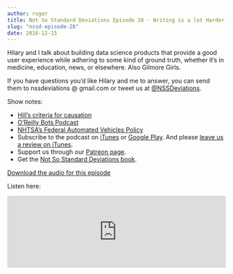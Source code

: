 ```yaml
---
author: roger
title: Not So Standard Deviations Episode 28 - Writing is a lot Harder than Just Talking
slug: "nssd-episode-28"
date: 2016-12-15
---
```


Hilary and I talk about building data science products that provide a good user experience while adhering to some kind of ground truth, whether it’s in medicine, education, news, or elsewhere. Also Gilmore Girls.

If you have questions you’d like Hilary and me to answer, you can send them to nssdeviations @ gmail.com or tweet us at [@NSSDeviations](https://twitter.com/nssdeviations).

Show notes:

* [Hill’s criteria for causation](https://en.wikipedia.org/wiki/Bradford_Hill_criteria)
* [O’Reilly Bots Podcast](https://www.oreilly.com/topics/oreilly-bots-podcast)
* [NHTSA’s Federal Automated Vehicles Policy](http://www.nhtsa.gov/nhtsa/av/index.html)
* Subscribe to the podcast on [iTunes](https://itunes.apple.com/us/podcast/not-so-standard-deviations/id1040614570) or  [Google Play](https://play.google.com/music/listen?u=0#/ps/Izfnbx6tlruojkfrvhjfdj3nmna). And please [leave us a review on iTunes](https://itunes.apple.com/us/podcast/not-so-standard-deviations/id1040614570).
* Support us through our [Patreon page](https://www.patreon.com/NSSDeviations?ty=h).
* Get the [Not So Standard Deviations book](https://leanpub.com/conversationsondatascience/).


[Download the audio for this episode](https://soundcloud.com/nssd-podcast/episode-28-writing-is-a-lot-harder-than-just-talking)

Listen here:
<iframe width="100%" height="166" scrolling="no" frameborder="no" src="https://w.soundcloud.com/player/?url=https%3A//api.soundcloud.com/tracks/297930039&amp;color=ff5500&amp;auto_play=false&amp;hide_related=false&amp;show_comments=true&amp;show_user=true&amp;show_reposts=false"></iframe>
